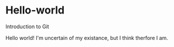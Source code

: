 # Hello-world
Introduction to Git

Hello world! I'm uncertain of my existance, but I think therfore I am. 
